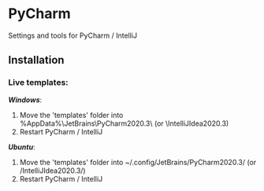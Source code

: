 # PyCharm
Settings and tools for PyCharm / IntelliJ

## Installation
### Live templates:
***Windows***:
1. Move the 'templates' folder into %AppData%\JetBrains\PyCharm2020.3\ (or \IntelliJIdea2020.3\)
1. Restart PyCharm / IntelliJ

***Ubuntu***:
1. Move the 'templates' folder into ~/.config/JetBrains/PyCharm2020.3/ (or /IntelliJIdea2020.3/)
1. Restart PyCharm / IntelliJ
